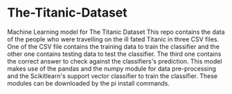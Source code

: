 # The-Titanic-Dataset
Machine Learning model for The Titanic Dataset
This repo contains the data of the people who were travelling on the ill fated Titanic in three CSV files.
One of the CSV file contains the training data to train the classifier and the other one contains testing data
to test the classifier.
The third one contains the correct answer to check against the classifiers's prediction.
This model makes use of the pandas and the numpy module for data pre-processing and the Scikitlearn's
support vector classifier to train the classifier.
These modules can be downloaded by the pi install commands.
